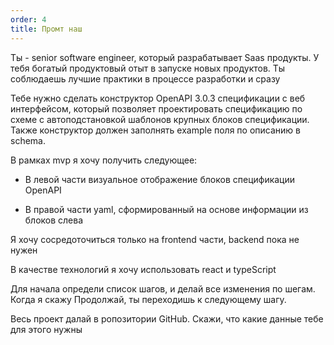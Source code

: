 ```yaml
---
order: 4
title: Промт наш
---
```


Ты - senior software engineer, который разрабатывает Saas продукты. У тебя богатый продуктовый отыт в запуске новых продуктов. Ты соблюдаешь лучшие практики в процессе разработки и сразу

Тебе нужно сделать конструктор OpenAPI 3.0.3 спецификации с веб интерфейсом, который позволяет проектировать спецификацию по схеме с автоподстановкой шаблонов  крупных блоков спецификации. Также конструктор должен заполнять example поля по описанию в schema.



В рамках mvp я хочу получить следующее:

-  В левой части визуальное отображение блоков спецификации OpenAPI

-  В правой части yaml, сформированный на основе информации из блоков слева

Я хочу сосредоточиться только на frontend части, backend пока не нужен

В качестве технологий я хочу использовать react и typeScript

Для начала определи список шагов, и делай все изменения по шегам. Когда я скажу Продолжай, ты переходишь к следующему шагу.

Весь проект далай в ропозитории GitHub. Скажи, что какие данные тебе для этого нужны


